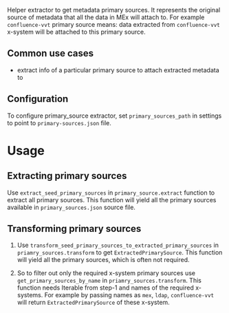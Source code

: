 Helper extractor to get metadata primary sources. It represents the original source of metadata that all the data in MEx will attach to. For example `confluence-vvt` primary source means: data extracted from `confluence-vvt` x-system will be attached to this primary source.

## Common use cases

- extract info of a particular primary source to attach extracted metadata to

## Configuration

To configure primary_source extractor, set `primary_sources_path` in settings to point to `primary-sources.json` file.

# Usage

## Extracting primary sources

Use `extract_seed_primary_sources` in `primary_source.extract` function to extract all primary sources. This function will yield all the primary sources available in `primary_sources.json` source file.

## Transforming primary sources

1. Use `transform_seed_primary_sources_to_extracted_primary_sources` in `priamry_sources.transform` to get `ExtractedPrimarySource`. This function will yield all the primary sources, which is often not required.

2. So to filter out only the required x-system primary sources use `get_primary_sources_by_name` in `priamry_sources.transform`. This function needs Iterable from step-1 and names of the required x-systems. For example by passing names as `mex`, `ldap`, `confluence-vvt` will return `ExtractedPrimarySource` of these x-system.
